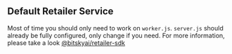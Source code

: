 ## Default Retailer Service
Most of time you should only need to work on `worker.js`. `server.js` should already be fully configured, only change if you need. 
For more information, please take a look [@bitskyai/retailer-sdk](https://github.com/munew/@bitskyai/retailer-sdk)